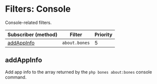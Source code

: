 # Filters: Console

Console-related filters.

| Subscriber (method)         | Filter          | Priority |
|-----------------------------|-----------------|----------|
| [addAppInfo](#addappinfo)   | `about.bones`   | 5        |

## addAppInfo

Add app info to the array returned by the `php bones about:bones` console command.